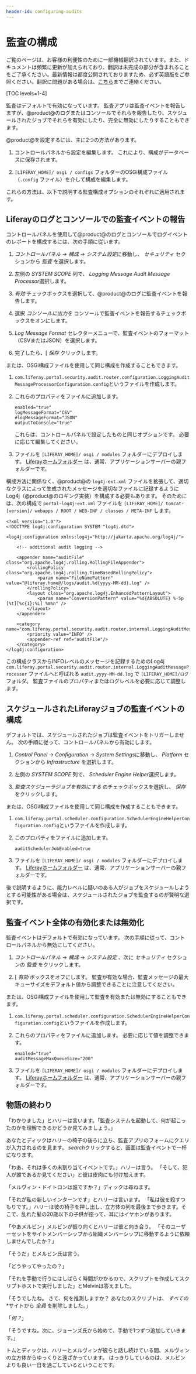 ```yaml
---
header-id: configuring-audits
---
```


# 監査の構成

<p class="alert alert-info"><span class="wysiwyg-color-blue120">ご覧のページは、お客様の利便性のために一部機械翻訳されています。また、ドキュメントは頻繁に更新が加えられており、翻訳は未完成の部分が含まれることをご了承ください。最新情報は都度公開されておりますため、必ず英語版をご参照ください。翻訳に問題がある場合は、<a href="mailto:support-content-jp@liferay.com">こちら</a>までご連絡ください。</span></p>

[TOC levels=1-4]

監査はデフォルトで有効になっています。 監査アプリは監査イベントを報告しますが、@product@のログまたはコンソールでそれらを報告したり、スケジュールされたジョブでそれらを有効にしたり、完全に無効にしたりすることもできます。

@product@を設定するには、主に2つの方法があります。

1.  コントロールパネルから設定を編集します。 これにより、構成がデータベースに保存されます。

2.  `[LIFERAY_HOME]/ osgi / configs` フォルダーのOSGi構成ファイル（`.config` ファイル）を介して構成を編集します。

これらの方法は、以下で説明する監査構成オプションのそれぞれに適用されます。

## Liferayのログとコンソールでの監査イベントの報告

コントロールパネルを使用して@product@のログとコンソールでログイベントのレポートを構成するには、次の手順に従います。

1.  *コントロールパネル* → *構成* → *システム設定*に移動し、 *セキュリティ* セクションから *監査* を選択します。

2.  左側の *SYSTEM SCOPE* 列で、 *Logging Message Audit Message Processor*選択します。

3.  *有効* チェックボックスを選択して、@product@のログに監査イベントを報告します。

4.  選択 *コンソールに出力を* コンソールで監査イベントを報告するチェックボックスをオンにします。

5.  *Log Message Format* セレクターメニューで、監査イベントのフォーマット（CSVまたはJSON）を選択します。

6.  完了したら、[ *保存* クリックします。

または、OSGi構成ファイルを使用して同じ構成を作成することもできます。

1.  `com.liferay.portal.security.audit.router.configuration.LoggingAuditMessageProcessorConfiguration.config`というファイルを作成します。

2.  これらのプロパティをファイルに追加します。
   
        enabled="true"
        logMessageFormat="CSV"
        #logMessageFormat="JSON"
        outputToConsole="true"

    これらは、コントロールパネルで設定したものと同じオプションです。 必要に応じて編集してください。

3.  ファイルを `[LIFERAY_HOME]/ osgi / modules` フォルダーにデプロイします。 [Liferayホームフォルダー](/docs/7-1/deploy/-/knowledge_base/d/installing-liferay#liferay-home) は、通常、アプリケーションサーバーの親フォルダーです。

構成方法に関係なく、@product@の `log4j-ext.xml` ファイルを拡張して、適切なクラスによって生成されたメッセージを適切なファイルに記録するようにLog4j（@product@のロギング実装）を構成する必要もあります。 そのためには、次の構成で `portal-log4j-ext.xml` ファイルを `[LIFERAY_HOME]/ tomcat-[version]/ webapps / ROOT / WEB-INF / classes / META-INF` します。

    <?xml version="1.0"?>
    <!DOCTYPE log4j:configuration SYSTEM "log4j.dtd">
    
    <log4j:configuration xmlns:log4j="http://jakarta.apache.org/log4j/">
    
        <!-- additional audit logging -->
    
        <appender name="auditFile" class="org.apache.log4j.rolling.RollingFileAppender">
            <rollingPolicy class="org.apache.log4j.rolling.TimeBasedRollingPolicy">
                <param name="FileNamePattern" value="@liferay.home@/logs/audit.%d{yyyy-MM-dd}.log" />
            </rollingPolicy>
            <layout class="org.apache.log4j.EnhancedPatternLayout">
                <param name="ConversionPattern" value="%d{ABSOLUTE} %-5p [%t][%c{1}:%L] %m%n" />
            </layout>
        </appender>
    
        <category name="com.liferay.portal.security.audit.router.internal.LoggingAuditMessageProcessor">
            <priority value="INFO" />
            <appender-ref ref="auditFile"/>
        </category>
    </log4j:configuration>

この構成クラスからINFOレベルのメッセージを記録するためのLog4j `com.liferay.portal.security.audit.router.internal.LoggingAuditMessageProcessor` ファイルへと呼ばれる `audit.yyyy-MM-dd.log` で `[LIFERAY_HOME]/ログ` フォルダ。 監査ファイルのプロパティまたはログレベルを必要に応じて調整します。

## スケジュールされたLiferayジョブの監査イベントの構成

デフォルトでは、スケジュールされたジョブは監査イベントをトリガーしません。 次の手順に従って、コントロールパネルから有効にします。

1.  *Control Panel* → *Configuration* → *System Settings*に移動し、 *Platform* セクションから *Infrastructure* を選択します。

2.  左側の *SYSTEM SCOPE* 列で、 *Scheduler Engine Helper*選択します。

3.  *監査スケジューラジョブを有効にする* のチェックボックスを選択し、 *保存*をクリックします。

または、OSGi構成ファイルを使用して同じ構成を作成することもできます。

1.  `com.liferay.portal.scheduler.configuration.SchedulerEngineHelperConfiguration.config`というファイルを作成します。

2.  このプロパティをファイルに追加します。
   
        auditSchedulerJobEnabled=true

3.  ファイルを `[LIFERAY_HOME]/ osgi / modules` フォルダーにデプロイします。 [Liferayホームフォルダー](/docs/7-1/deploy/-/knowledge_base/d/installing-liferay#liferay-home) は、通常、アプリケーションサーバーの親フォルダーです。

後で説明するように、能力レベルに疑いのある人がジョブをスケジュールしようとする可能性がある場合は、スケジュールされたジョブを監査するのが賢明な選択です。

## 監査イベント全体の有効化または無効化

監査イベントはデフォルトで有効になっています。 次の手順に従って、コントロールパネルから無効にしてください。

1.  *コントロールパネル* → *構成* → *システム設定* 、次に *セキュリティ* セクションの *監査* をクリックします。

2.  [ *有効* ボックスをオフにします。 監査が有効な場合、監査メッセージの最大キューサイズをデフォルト値から調整できることに注意してください。

または、OSGi構成ファイルを使用して監査を有効または無効にすることもできます。

1.  `com.liferay.portal.scheduler.configuration.SchedulerEngineHelperConfiguration.config`というファイルを作成します。

2.  これらのプロパティをファイルに追加します。 必要に応じて値を調整できます。
   
        enabled="true"
        auditMessageMaxQueueSize="200"

3.  ファイルを `[LIFERAY_HOME]/ osgi / modules` フォルダーにデプロイします。 [Liferayホームフォルダー](/docs/7-1/deploy/-/knowledge_base/d/installing-liferay#liferay-home) は、通常、アプリケーションサーバーの親フォルダーです。

## 物語の終わり

「わかりました」とハリーは言います。「監査システムを起動して、何が起こったのかを理解できるかどうか見てみましょう。」

あなたとディックはハリーの椅子の後ろに立ち、監査アプリのフォームにクエリが入力されるのを見ます。 *search*クリックすると、画面は監査イベントで一杯になります。

「わあ、それは多くの未割り当てイベントです。」ハリーは言う。 「そして、犯人が誰であるか見てください」と彼は皮肉にも付け加えます。

「メルヴィン・ドイトロンは誰ですか？」ディックは尋ねます。

「それが私の新しいインターンです」とハリーは言います。 「私は彼を殺すつもりです。」ハリーは彼の椅子を押し出し、立方体の列を最後まで歩きます。そこで、乱れた髪の20歳以下の子供が座って、耳にはイヤホンがあります。

「やあメルビン」メルビンが振り向くとハリーは彼と向き合う。 「そのユーザーセットをサイトメンバーシップから組織メンバーシップに移動するように依頼しませんでしたか？」

「そうだ」とメルビン氏は言う。

「どうやってやったの？」

「それを手動で行うにはしばらく時間がかかるので、スクリプトを作成してスクリプトホストで実行しました」とMelvinは答えました。

「そうでしたね。 さて、何を推測しますか？ あなたのスクリプトは、</em> *すべての* *サイトから *全員* を削除しました。」</p>

「*何？*」

「そうですね。次に、ジョーンズ氏から始めて、手動で1つずつ追加していきます。」

トムとディックは、ハリーとメルヴィンが彼らと話し続けている間、メルヴィンの立方体からゆっくりと遠ざかっています。 はっきりしているのは、メルビンよりも良い一日を過ごしているということです。
